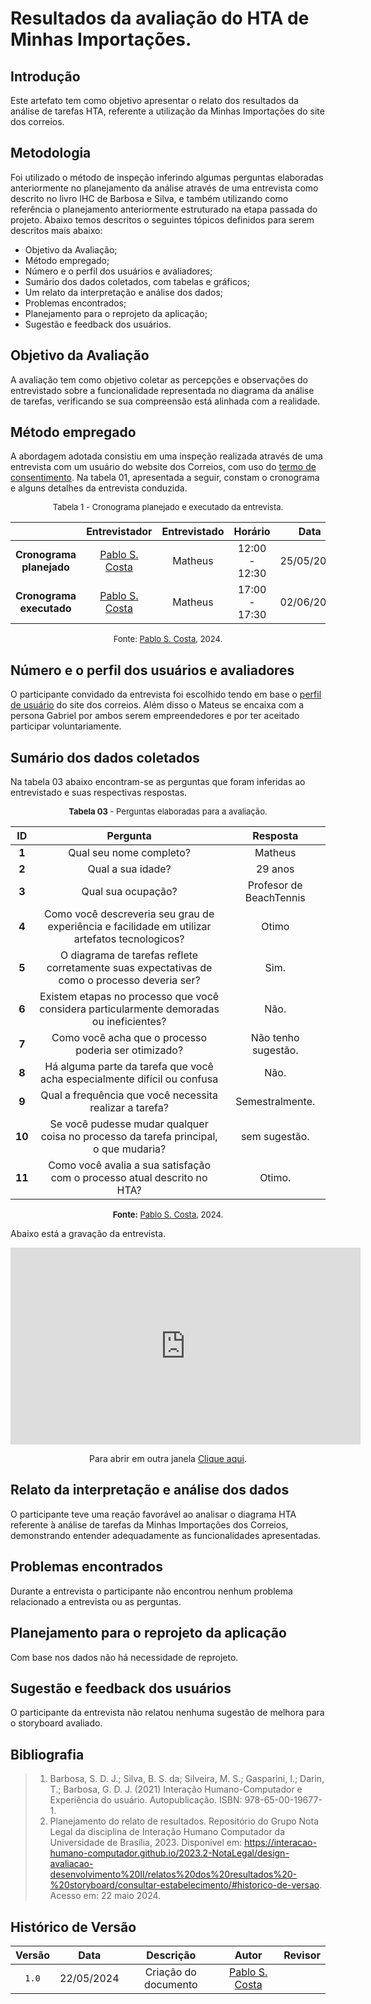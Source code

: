 # Resultados da avaliação do HTA de Minhas Importações.

## Introdução

Este artefato tem como objetivo apresentar o relato dos resultados da análise de tarefas HTA, referente a utilização da Minhas Importações do site dos correios.

## Metodologia

Foi utilizado o método de inspeção inferindo algumas perguntas elaboradas anteriormente no planejamento da análise através de uma entrevista como descrito no livro IHC de Barbosa e Silva, e também utilizando como referência o planejamento anteriormente estruturado na etapa passada do projeto. Abaixo temos descritos o seguintes tópicos definidos para serem descritos mais abaixo:

* Objetivo da Avaliação;
* Método empregado;
* Número e o perfil dos usuários e avaliadores;
* Sumário dos dados coletados, com tabelas e gráficos;
* Um relato da interpretação e análise dos dados;
* Problemas encontrados;
* Planejamento para o reprojeto da aplicação;
* Sugestão e feedback dos usuários.

## Objetivo da Avaliação

A avaliação tem como objetivo coletar as percepções e observações do entrevistado sobre a funcionalidade representada no diagrama da análise de tarefas, verificando se sua compreensão está alinhada com a realidade.

## Método empregado

A abordagem adotada consistiu em uma inspeção realizada através de uma entrevista com um usuário do website dos Correios, com uso do [termo de consentimento](../../../../assets/Termo_de_consentimento(new).pdf). Na tabela 01, apresentada a seguir, constam o cronograma e alguns detalhes da entrevista conduzida. 

<center>

<font size="2"><p style="text-align: center">Tabela 1 - Cronograma planejado e executado da entrevista.</p></font>

| | Entrevistador | Entrevistado | Horário | Data | Local | 
| :----: | :-----------: | :----------: | :-----: |:----:| :----:| 
| **Cronograma planejado** | [Pablo S. Costa][PabloGH] | Matheus | 12:00 - 12:30 | 25/05/2024  | LagoBT, Lago Sul – DF | 
| **Cronograma executado** | [Pablo S. Costa][PabloGH] | Matheus | 17:00 - 17:30 | 02/06/2024  | LagoBT, Lago Sul – DF |

<font size="2"><p style="text-align: center">Fonte: [Pablo S. Costa][PabloGH], 2024.</p></font>

</center>

## Número e o perfil dos usuários e avaliadores

O participante convidado da entrevista foi escolhido tendo em base o [perfil de usuário](../../../analise_de_requisitos/perfil_de_usuario/perfil_de_usuario.md) do site dos correios. Além disso o Mateus se encaixa com a persona Gabriel por ambos serem empreendedores e por ter aceitado participar voluntariamente.

## Sumário dos dados coletados

Na tabela 03 abaixo encontram-se as perguntas que foram inferidas ao entrevistado e suas respectivas respostas.

<font size="2"><p style="text-align: center">**Tabela 03** - Perguntas elaboradas para a avaliação.</p></font>

<center>

| ID | Pergunta | Resposta |
|:---:|:---:|:----:|
| **1** | Qual seu nome completo? | Matheus |
| **2** | Qual a sua idade? | 29 anos  |  
| **3** | Qual sua ocupação?	  | Profesor de BeachTennis |  
| **4** | Como você descreveria seu grau de experiência e facilidade em utilizar artefatos tecnologicos? | Otimo |
| **5** | O diagrama de tarefas reflete corretamente suas expectativas de como o processo deveria ser? | Sim. |
| **6** | Existem etapas no processo que você considera particularmente demoradas ou ineficientes? | Não. |  
| **7** | Como você acha que o processo poderia ser otimizado? | Não tenho sugestão. |
| **8** | Há alguma parte da tarefa que você acha especialmente difícil ou confusa | Não. |
| **9** | Qual a frequência que você necessita realizar a tarefa?  | Semestralmente. |
| **10** | Se você pudesse mudar qualquer coisa no processo da tarefa principal, o que mudaria? | sem sugestão. |
| **11** | Como você avalia a sua satisfação com o processo atual descrito no HTA? | Otimo. |


</center>

<font size="2"><p style="text-align: center">**Fonte:** [Pablo S. Costa][PabloGH], 2024.</p></font>

Abaixo está a gravação da  entrevista.

<center>

<iframe width="560" height="315" src="https://www.youtube.com/embed/f3NWsS1urr4?si=d1HiNJL-eYGcmls0" title="YouTube video player" frameborder="0" allow="accelerometer; autoplay; clipboard-write; encrypted-media; gyroscope; picture-in-picture; web-share" referrerpolicy="strict-origin-when-cross-origin" allowfullscreen></iframe>

</center>

<p style="text-align: center">Para abrir em outra janela <a href="https://www.youtube.com/embed/f3NWsS1urr4" target="blanket">Clique aqui</a>.</p>

## Relato da interpretação e análise dos dados

O participante teve uma reação favorável ao analisar o diagrama HTA referente à análise de tarefas da Minhas Importações dos Correios, demonstrando entender adequadamente as funcionalidades apresentadas.

## Problemas encontrados

Durante a entrevista o participante não encontrou nenhum problema relacionado a entrevista ou as perguntas.

## Planejamento para o reprojeto da aplicação

Com base nos dados não há necessidade de reprojeto.

## Sugestão e feedback dos usuários

O participante da entrevista não relatou nenhuma sugestão de melhora para o storyboard avaliado.

## Bibliografia

> 1. Barbosa, S. D. J.; Silva, B. S. da; Silveira, M. S.; Gasparini, I.; Darin, T.; Barbosa, G. D. J. (2021) Interação Humano-Computador e Experiência do usuário. Autopublicação. ISBN: 978-65-00-19677-1. 
> 2. Planejamento do relato de resultados. Repositório do Grupo Nota Legal da disciplina de Interação Humano Computador da Universidade de Brasília, 2023. Disponível em: <https://interacao-humano-computador.github.io/2023.2-NotaLegal/design-avaliacao-desenvolvimento%20II/relatos%20dos%20resultados%20-%20storyboard/consultar-estabelecimento/#historico-de-versao>. Acesso em: 22 maio 2024.

## Histórico de Versão

| Versão | Data | Descrição | Autor | Revisor
|:-:|:-:|:-:|:-:|:-:|
|`1.0`| 22/05/2024 | Criação do documento | [Pablo S. Costa][PabloGH] |  |

[GabrielfGH]: https://github.com/MMcLovin
[GabrielbGH]: https://github.com/https://github.com/Bertolazi
[ClaudioGH]: https://github.com/claudiohsc
[EliasGH]: https://www.github.com/EliasOliver21
[PabloGH]: https://github.com/pabloheika
[RicardoGH]: https://www.github.com/avmricardo
